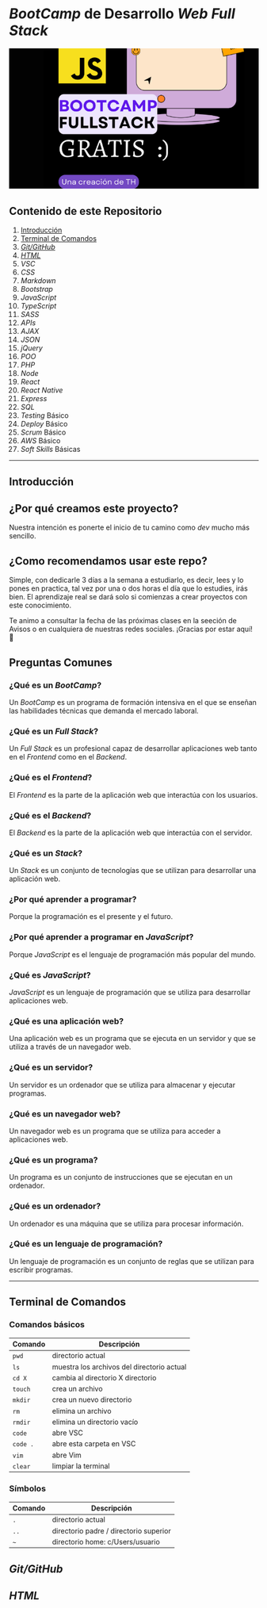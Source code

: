 # _BootCamp_ de Desarrollo _Web Full Stack_

![](img/169.png)

## Contenido de este Repositorio

1. [Introducción](#introducción)
1. [Terminal de Comandos](#terminal-de-comandos)
1. [_Git/GitHub_](#gitgithub)
1. [_HTML_](#html)
1. _VSC_
1. _CSS_
1. _Markdown_
1. _Bootstrap_
1. _JavaScript_
1. _TypeScript_
1. _SASS_
1. _APIs_
1. _AJAX_
1. _JSON_
1. _jQuery_
1. _POO_
1. _PHP_
1. _Node_
1. _React_
1. _React Native_
1. _Express_
1. _SQL_
1. _Testing_ Básico
1. _Deploy_ Básico
1. _Scrum_ Básico
1. _AWS_ Básico
1. _Soft Skills_ Básicas

---

## Introducción

## ¿Por qué creamos este proyecto?

Nuestra intención es ponerte el inicio de tu camino como _dev_ mucho más sencillo.

## ¿Como recomendamos usar este repo?

Simple, con dedicarle 3 días a la semana a estudiarlo, es decir, lees y lo pones en practica, tal vez por una o dos horas el día que lo estudies, irás bien. El aprendizaje real se dará solo si comienzas a crear proyectos con este conocimiento.

Te animo a consultar la fecha de las próximas clases en la seeción de Avisos o en cualquiera de nuestras redes sociales.
¡Gracias por estar aquí! 🙂

## Preguntas Comunes

### ¿Qué es un _BootCamp_?

Un _BootCamp_ es un programa de formación intensiva en el que se enseñan las habilidades técnicas que demanda el mercado laboral.

### ¿Qué es un _Full Stack_?

Un _Full Stack_ es un profesional capaz de desarrollar aplicaciones web tanto en el _Frontend_ como en el _Backend_.

### ¿Qué es el _Frontend_?

El _Frontend_ es la parte de la aplicación web que interactúa con los usuarios.

### ¿Qué es el _Backend_?

El _Backend_ es la parte de la aplicación web que interactúa con el servidor.

### ¿Qué es un _Stack_?

Un _Stack_ es un conjunto de tecnologías que se utilizan para desarrollar una aplicación web.

### ¿Por qué aprender a programar?

Porque la programación es el presente y el futuro.

### ¿Por qué aprender a programar en _JavaScript_?

Porque _JavaScript_ es el lenguaje de programación más popular del mundo.

### ¿Qué es _JavaScript_?

_JavaScript_ es un lenguaje de programación que se utiliza para desarrollar aplicaciones web.

### ¿Qué es una aplicación web?

Una aplicación web es un programa que se ejecuta en un servidor y que se utiliza a través de un navegador web.

### ¿Qué es un servidor?

Un servidor es un ordenador que se utiliza para almacenar y ejecutar programas.

### ¿Qué es un navegador web?

Un navegador web es un programa que se utiliza para acceder a aplicaciones web.

### ¿Qué es un programa?

Un programa es un conjunto de instrucciones que se ejecutan en un ordenador.

### ¿Qué es un ordenador?

Un ordenador es una máquina que se utiliza para procesar información.

### ¿Qué es un lenguaje de programación?

Un lenguaje de programación es un conjunto de reglas que se utilizan para escribir programas.

---

## Terminal de Comandos

### Comandos básicos

| Comando  | Descripción                                |
| -------- | ------------------------------------------ |
| `pwd`    | directorio actual                          |
| `ls`     | muestra los archivos del directorio actual |
| `cd X`   | cambia al directorio X directorio          |
| `touch`  | crea un archivo                            |
| `mkdir`  | crea un nuevo directorio                   |
| `rm`     | elimina un archivo                         |
| `rmdir`  | elimina un directorio vacío                |
| `code`   | abre VSC                                   |
| `code .` | abre esta carpeta en VSC                   |
| `vim`    | abre Vim                                   |
| `clear`  | limpiar la terminal                        |

### Símbolos

| Comando | Descripción                            |
| ------- | -------------------------------------- |
| `.`     | directorio actual                      |
| `..`    | directorio padre / directorio superior |
| `~`     | directorio home: c/Users/usuario       |

## _Git/GitHub_

## _HTML_
